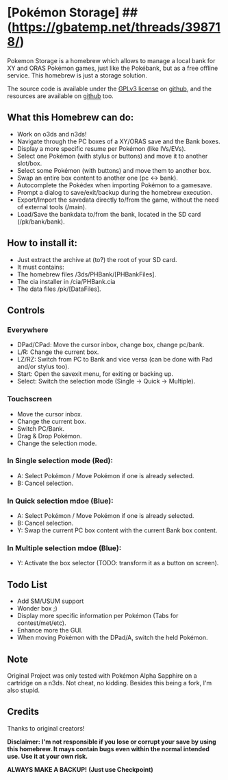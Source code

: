 
# [Pokémon Storage] ##(https://gbatemp.net/threads/398718/)

Pokemon Storage is a homebrew which allows to manage a local bank for XY and ORAS Pokémon games, just like the Pokébank, but as a free offline service.
This homebrew is just a storage solution.

The source code is available under the [GPLv3 license](https://github.com/gocario/PHBank/blob/master/LICENSE) on [github](https://github.com/gocario/PHBank), and the resources are available on [github](https://github.com/gocario/PKBrew) too.


## What this Homebrew can do:
* Work on o3ds and n3ds!
* Navigate through the PC boxes of a XY/ORAS save and the Bank boxes.
* Display a more specific resume per Pokémon (like IVs/EVs).
* Select one Pokémon (with stylus or buttons) and move it to another slot/box.
* Select some Pokémon (with buttons) and move them to another box.
* Swap an entire box content to another one (pc <-> bank).
* Autocomplete the Pokédex when importing Pokémon to a gamesave.
* Prompt a dialog to save/exit/backup during the homebrew execution.
* Export/Import the savedata directly to/from the game, without the need of external tools (/main).
* Load/Save the bankdata to/from the bank, located in the SD card (/pk/bank/bank).

## How to install it:
* Just extract the archive at (to?) the root of your SD card.
* It must contains:
* The homebrew files /3ds/PHBank/[PHBankFiles].
* The cia installer in /cia/PHBank.cia
* The data files /pk/[DataFiles].

## Controls

### Everywhere
* DPad/CPad: Move the cursor inbox, change box, change pc/bank.
* L/R: Change the current box.
* LZ/RZ: Switch from PC to Bank and vice versa (can be done with Pad and/or stylus too).
* Start: Open the savexit menu, for exiting or backing up.
* Select: Switch the selection mode (Single -> Quick -> Multiple).

### Touchscreen
* Move the cursor inbox.
* Change the current box.
* Switch PC/Bank.
* Drag & Drop Pokémon.
* Change the selection mode.

### In Single selection mode (Red):
* A: Select Pokémon / Move Pokémon if one is already selected.
* B: Cancel selection.
### In Quick selection mdoe (Blue):
* A: Select Pokémon / Move Pokémon if one is already selected.
* B: Cancel selection.
* Y: Swap the current PC box content with the current Bank box content.

### In Multiple selection mdoe (Blue):
* Y: Activate the box selector (TODO: transform it as a button on screen).

## Todo List
* Add SM/USUM support
* Wonder box ;)
* Display more specific information per Pokémon (Tabs for contest/met/etc).
* Enhance more the GUI.
* When moving Pokémon with the DPad/A, switch the held Pokémon.

## Note
Original Project was only tested with Pokémon Alpha Sapphire on a cartridge on a n3ds.
Not cheat, no kidding. Besides this being a fork, I'm also stupid.

## Credits
Thanks to original creators!

__Disclaimer: I'm not responsible if you lose or corrupt your save by using this homebrew. It mays contain bugs even within the normal intended use. Use it at your own risk.__

****ALWAYS MAKE A BACKUP!**** __(Just use Checkpoint)__
